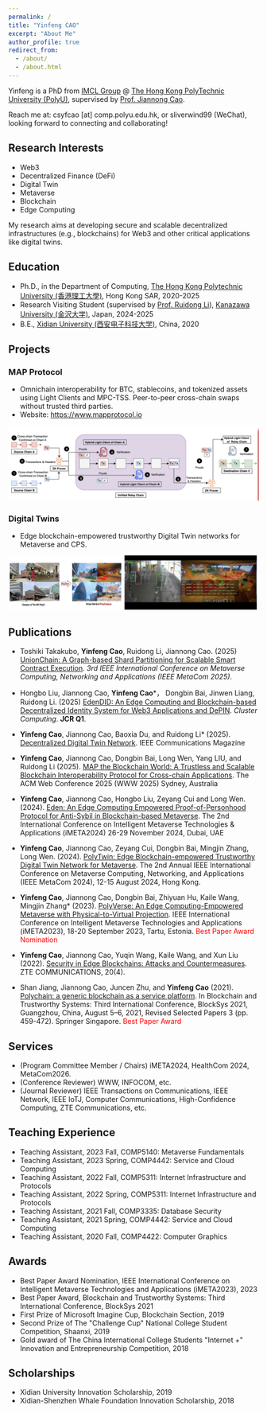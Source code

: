 ```yaml
---
permalink: /
title: "Yinfeng CAO"
excerpt: "About Me"
author_profile: true
redirect_from: 
  - /about/
  - /about.html
---
```


Yinfeng is a PhD  from [IMCL Group](https://www4.comp.polyu.edu.hk/~labimcl/index.html) @ [The Hong Kong PolyTechnic University (PolyU)](https://www.polyu.edu.hk/), supervised by [Prof. Jiannong Cao](https://www4.comp.polyu.edu.hk/~csjcao/). 

Reach me at: csyfcao [at] comp.polyu.edu.hk, or sliverwind99 (WeChat), looking forward to connecting and collaborating!


## Research Interests
* Web3
* Decentralized Finance (DeFi)
* Digital Twin
* Metaverse
* Blockchain
* Edge Computing

My research aims at developing secure and scalable decentralized infrastructures (e.g., blockchains) for Web3 and other critical applications like digital twins.

## Education
* Ph.D., in the Department of Computing, [The Hong Kong Polytechnic University (香港理工大學)](https://www.polyu.edu.hk), Hong Kong SAR, 2020-2025
* Research Visiting Student (supervised by [Prof. Ruidong Li](https://sites.google.com/site/liruidong/)), [Kanazawa University (金沢大学)](http://www.kanazawa-u.ac.jp), Japan, 2024-2025 
* B.E., [Xidian University (西安电子科技大学)](https://www.xidian.edu.cn/), China, 2020

## Projects

### MAP Protocol
- Omnichain interoperability for BTC, stablecoins, and tokenized assets using Light Clients and MPC-TSS. Peer-to-peer cross-chain swaps without trusted third parties.
- Website: https://www.mapprotocol.io

![MAP Protocol](/images/projects/MAP.png)

### Digital Twins
- Edge blockchain-empowered trustworthy Digital Twin networks for Metaverse and CPS.

![Digital Twins](/images/projects/DT1.png)

## Publications

* Toshiki Takakubo, **Yinfeng Cao**, Ruidong Li, Jiannong Cao. (2025) [UnionChain: A Graph-based Shard Partitioning for Scalable Smart Contract Execution](). *3rd IEEE International Conference on Metaverse Computing, Networking and Applications (IEEE MetaCom 2025)*.

* Hongbo Liu, Jiannong Cao, **Yinfeng Cao***， Dongbin Bai, Jinwen Liang, Ruidong Li. (2025) [EdenDID: An Edge Computing and Blockchain-based Decentralized Identity System for Web3 Applications and DePIN](). *Cluster Computing*. **JCR Q1**.

* **Yinfeng Cao**, Jiannong Cao, Baoxia Du, and Ruidong Li* (2025). [Decentralized Digital Twin Network](https://www.researchgate.net/publication/392341472_Decentralized_Digital_Twin_Networks). IEEE Communications Magazine

* **Yinfeng Cao**, Jiannong Cao, Dongbin Bai, Long Wen, Yang LIU, and Ruidong Li (2025). [MAP the Blockchain World: A Trustless and Scalable Blockchain Interoperability Protocol for Cross-chain Applications](https://dl.acm.org/doi/abs/10.1145/3696410.3714867). The ACM Web Conference 2025 (WWW 2025) Sydney, Australia 


* **Yinfeng Cao**, Jiannong Cao, Hongbo Liu, Zeyang Cui and Long Wen. (2024). [Eden: An Edge Computing Empowered Proof-of-Personhood Protocol for Anti-Sybil in Blockchain-based Metaverse](https://www.researchgate.net/publication/384252609_Eden_An_Edge_Computing_Empowered_Proof-of-Personhood_Protocol_for_Anti-Sybil_in_Blockchain-based_Metaverse?_tp=eyJjb250ZXh0Ijp7ImZpcnN0UGFnZSI6InByb2ZpbGUiLCJwYWdlIjoicHJvZmlsZSJ9fQ). The 2nd International Conference on Intelligent Metaverse Technologies & Applications (iMETA2024)
26-29 November 2024, Dubai, UAE

* **Yinfeng Cao**, Jiannong Cao, Zeyang Cui, Dongbin Bai, Mingjin Zhang, Long Wen. (2024). [PolyTwin: Edge Blockchain-empowered Trustworthy Digital Twin Network for Metaverse](https://www.researchgate.net/publication/384253117_PolyTwin_Edge_Blockchain-empowered_Trustworthy_Digital_Twin_Network_for_Metaverse?_tp=eyJjb250ZXh0Ijp7ImZpcnN0UGFnZSI6InByb2ZpbGUiLCJwYWdlIjoicHJvZmlsZSJ9fQ). The 2nd Annual IEEE International Conference on Metaverse Computing, Networking, and Applications (IEEE MetaCom 2024), 12-15 August 2024, Hong Kong.

* **Yinfeng Cao**, Jiannong Cao, Dongbin Bai, Zhiyuan Hu, Kaile Wang, Mingjin Zhang* (2023). [PolyVerse: An Edge Computing-Empowered Metaverse with Physical-to-Virtual Projection](https://www.researchgate.net/publication/375131141_PolyVerse_An_Edge_Computing-Empowered_Metaverse_with_Physical-to-Virtual_Projection?_tp=eyJjb250ZXh0Ijp7ImZpcnN0UGFnZSI6InByb2ZpbGUiLCJwYWdlIjoicHJvZmlsZSJ9fQ). IEEE International Conference on Intelligent Metaverse Technologies and Applications (iMETA2023), 18-20 September 2023, Tartu, Estonia. <span style="color:red"> Best Paper Award Nomination</span>
* **Yinfeng Cao**, Jiannong Cao, Yuqin Wang, Kaile Wang, and Xun Liu (2022). [Security in Edge Blockchains: Attacks and Countermeasures](https://www.researchgate.net/publication/380826699_Security_in_Edge_Blockchains_Attacks_and_Countermeasures). ZTE COMMUNICATIONS, 20(4).

* Shan Jiang, Jiannong Cao, Juncen Zhu, and **Yinfeng Cao** (2021). [Polychain: a generic blockchain as a service platform](https://www.researchgate.net/publication/356736011_PolyChain_A_Generic_Blockchain_as_a_Service_Platform?_tp=eyJjb250ZXh0Ijp7ImZpcnN0UGFnZSI6InByb2ZpbGUiLCJwYWdlIjoicHJvZmlsZSJ9fQ). In Blockchain and Trustworthy Systems: Third International Conference, BlockSys 2021, Guangzhou, China, August 5–6, 2021, Revised Selected Papers 3 (pp. 459-472). Springer Singapore. <span style="color:red"> Best Paper Award </span>


## Services
* (Program Committee Member / Chairs) iMETA2024, HealthCom 2024, MetaCom2026.
* (Conference Reviewer) WWW, INFOCOM, etc.
* (Journal Reviewer) IEEE Transactions on Communications, IEEE Network, IEEE IoTJ, Computer Communications, High-Confidence Computing, ZTE Communications, etc.

## Teaching Experience
* Teaching Assistant, 2023 Fall, COMP5140: Metaverse Fundamentals
* Teaching Assistant, 2023 Spring, COMP4442: Service and Cloud Computing
* Teaching Assistant, 2022 Fall, COMP5311: Internet Infrastructure and Protocols
* Teaching Assistant, 2022 Spring, COMP5311: Internet Infrastructure and Protocols
* Teaching Assistant, 2021 Fall, COMP3335: Database Security
* Teaching Assistant, 2021 Spring, COMP4442: Service and Cloud Computing
* Teaching Assistant, 2020 Fall, COMP4422: Computer Graphics


## Awards
* Best Paper Award Nomination, IEEE International Conference on Intelligent Metaverse Technologies and Applications (iMETA2023), 2023
* Best Paper Award, Blockchain and Trustworthy Systems: Third International Conference, BlockSys 2021
* First Prize of Microsoft Imagine Cup, Blockchain Section, 2019
* Second Prize of The "Challenge Cup" National College Student Competition, Shaanxi, 2019
* Gold award of The China International College Students "Internet +" Innovation and Entrepreneurship Competition, 2018

## Scholarships
* Xidian University Innovation Scholarship, 2019
* Xidian-Shenzhen Whale Foundation Innovation Scholarship, 2018